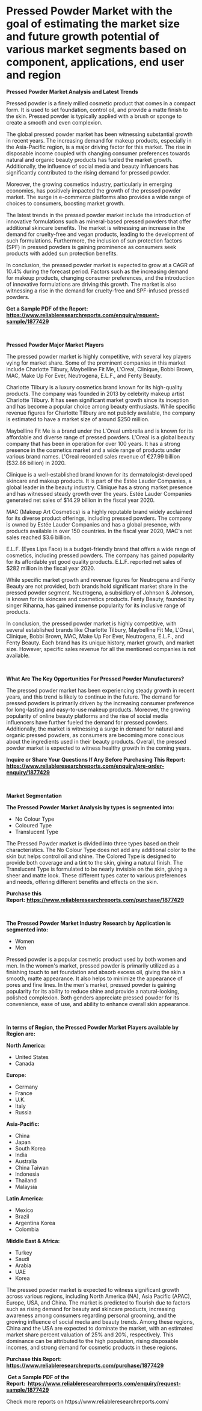 <p><h1>Pressed Powder Market with the goal of estimating the market size and future growth potential of various market segments based on component, applications, end user and region</h1></p><p><strong>Pressed Powder Market Analysis and Latest Trends</strong></p>
<p><p>Pressed powder is a finely milled cosmetic product that comes in a compact form. It is used to set foundation, control oil, and provide a matte finish to the skin. Pressed powder is typically applied with a brush or sponge to create a smooth and even complexion.</p><p>The global pressed powder market has been witnessing substantial growth in recent years. The increasing demand for makeup products, especially in the Asia-Pacific region, is a major driving factor for this market. The rise in disposable income coupled with changing consumer preferences towards natural and organic beauty products has fueled the market growth. Additionally, the influence of social media and beauty influencers has significantly contributed to the rising demand for pressed powder.</p><p>Moreover, the growing cosmetics industry, particularly in emerging economies, has positively impacted the growth of the pressed powder market. The surge in e-commerce platforms also provides a wide range of choices to consumers, boosting market growth.</p><p>The latest trends in the pressed powder market include the introduction of innovative formulations such as mineral-based pressed powders that offer additional skincare benefits. The market is witnessing an increase in the demand for cruelty-free and vegan products, leading to the development of such formulations. Furthermore, the inclusion of sun protection factors (SPF) in pressed powders is gaining prominence as consumers seek products with added sun protection benefits.</p><p>In conclusion, the pressed powder market is expected to grow at a CAGR of 10.4% during the forecast period. Factors such as the increasing demand for makeup products, changing consumer preferences, and the introduction of innovative formulations are driving this growth. The market is also witnessing a rise in the demand for cruelty-free and SPF-infused pressed powders.</p></p>
<p><strong>Get a Sample PDF of the Report:&nbsp; <a href="https://www.reliableresearchreports.com/enquiry/request-sample/1877429">https://www.reliableresearchreports.com/enquiry/request-sample/1877429</a></strong></p>
<p>&nbsp;</p>
<p><strong>Pressed Powder Major Market Players</strong></p>
<p><p>The pressed powder market is highly competitive, with several key players vying for market share. Some of the prominent companies in this market include Charlotte Tilbury, Maybelline Fit Me, L'Oreal, Clinique, Bobbi Brown, MAC, Make Up For Ever, Neutrogena, E.L.F., and Fenty Beauty.</p><p>Charlotte Tilbury is a luxury cosmetics brand known for its high-quality products. The company was founded in 2013 by celebrity makeup artist Charlotte Tilbury. It has seen significant market growth since its inception and has become a popular choice among beauty enthusiasts. While specific revenue figures for Charlotte Tilbury are not publicly available, the company is estimated to have a market size of around $250 million.</p><p>Maybelline Fit Me is a brand under the L'Oreal umbrella and is known for its affordable and diverse range of pressed powders. L'Oreal is a global beauty company that has been in operation for over 100 years. It has a strong presence in the cosmetics market and a wide range of products under various brand names. L'Oreal recorded sales revenue of €27.99 billion ($32.86 billion) in 2020.</p><p>Clinique is a well-established brand known for its dermatologist-developed skincare and makeup products. It is part of the Estée Lauder Companies, a global leader in the beauty industry. Clinique has a strong market presence and has witnessed steady growth over the years. Estée Lauder Companies generated net sales of $14.29 billion in the fiscal year 2020.</p><p>MAC (Makeup Art Cosmetics) is a highly reputable brand widely acclaimed for its diverse product offerings, including pressed powders. The company is owned by Estée Lauder Companies and has a global presence, with products available in over 150 countries. In the fiscal year 2020, MAC's net sales reached $3.6 billion.</p><p>E.L.F. (Eyes Lips Face) is a budget-friendly brand that offers a wide range of cosmetics, including pressed powders. The company has gained popularity for its affordable yet good quality products. E.L.F. reported net sales of $282 million in the fiscal year 2020.</p><p>While specific market growth and revenue figures for Neutrogena and Fenty Beauty are not provided, both brands hold significant market share in the pressed powder segment. Neutrogena, a subsidiary of Johnson & Johnson, is known for its skincare and cosmetics products. Fenty Beauty, founded by singer Rihanna, has gained immense popularity for its inclusive range of products.</p><p>In conclusion, the pressed powder market is highly competitive, with several established brands like Charlotte Tilbury, Maybelline Fit Me, L'Oreal, Clinique, Bobbi Brown, MAC, Make Up For Ever, Neutrogena, E.L.F., and Fenty Beauty. Each brand has its unique history, market growth, and market size. However, specific sales revenue for all the mentioned companies is not available.</p></p>
<p>&nbsp;</p>
<p><strong>What Are The Key Opportunities For Pressed Powder Manufacturers?</strong></p>
<p><p>The pressed powder market has been experiencing steady growth in recent years, and this trend is likely to continue in the future. The demand for pressed powders is primarily driven by the increasing consumer preference for long-lasting and easy-to-use makeup products. Moreover, the growing popularity of online beauty platforms and the rise of social media influencers have further fueled the demand for pressed powders. Additionally, the market is witnessing a surge in demand for natural and organic pressed powders, as consumers are becoming more conscious about the ingredients used in their beauty products. Overall, the pressed powder market is expected to witness healthy growth in the coming years.</p></p>
<p><strong>Inquire or Share Your Questions If Any Before Purchasing This Report: <a href="https://www.reliableresearchreports.com/enquiry/pre-order-enquiry/1877429">https://www.reliableresearchreports.com/enquiry/pre-order-enquiry/1877429</a></strong></p>
<p>&nbsp;</p>
<p><strong>Market Segmentation</strong></p>
<p><strong>The Pressed Powder Market Analysis by types is segmented into:</strong></p>
<p><ul><li>No Colour Type</li><li>Coloured Type</li><li>Translucent Type</li></ul></p>
<p><p>The Pressed Powder market is divided into three types based on their characteristics. The No Colour Type does not add any additional color to the skin but helps control oil and shine. The Colored Type is designed to provide both coverage and a tint to the skin, giving a natural finish. The Translucent Type is formulated to be nearly invisible on the skin, giving a sheer and matte look. These different types cater to various preferences and needs, offering different benefits and effects on the skin.</p></p>
<p><strong>Purchase this Report:&nbsp;<a href="https://www.reliableresearchreports.com/purchase/1877429">https://www.reliableresearchreports.com/purchase/1877429</a></strong></p>
<p>&nbsp;</p>
<p><strong>The Pressed Powder Market Industry Research by Application is segmented into:</strong></p>
<p><ul><li>Women</li><li>Men</li></ul></p>
<p><p>Pressed powder is a popular cosmetic product used by both women and men. In the women's market, pressed powder is primarily utilized as a finishing touch to set foundation and absorb excess oil, giving the skin a smooth, matte appearance. It also helps to minimize the appearance of pores and fine lines. In the men's market, pressed powder is gaining popularity for its ability to reduce shine and provide a natural-looking, polished complexion. Both genders appreciate pressed powder for its convenience, ease of use, and ability to enhance overall skin appearance.</p></p>
<p>&nbsp;</p>
<p><strong>In terms of Region, the Pressed Powder Market Players available by Region are:</strong></p>
<p>
    <p> <strong> North America: </strong>
        <ul>
            <li>United States</li>
            <li>Canada</li>
        </ul>
        </p> 
    <p> <strong> Europe: </strong>
        <ul>
            <li>Germany</li>
            <li>France</li>
            <li>U.K.</li>
            <li>Italy</li>
            <li>Russia</li>
        </ul>
        </p> 
    <p> <strong> Asia-Pacific: </strong>
        <ul>
            <li>China</li>
            <li>Japan</li>
            <li>South Korea</li>
            <li>India</li>
            <li>Australia</li>
            <li>China Taiwan</li>
            <li>Indonesia</li>
            <li>Thailand</li>
            <li>Malaysia</li>
        </ul>
        </p> 
    <p> <strong> Latin America: </strong>
        <ul>
            <li>Mexico</li>
            <li>Brazil</li>
            <li>Argentina Korea</li>
            <li>Colombia</li>
        </ul>
        </p> 
    <p> <strong> Middle East & Africa: </strong>
        <ul>
            <li>Turkey</li>
            <li>Saudi</li>
            <li>Arabia</li>
            <li>UAE</li>
            <li>Korea</li>
        </ul>
    </p>
    </p>
<p><p>The pressed powder market is expected to witness significant growth across various regions, including North America (NA), Asia Pacific (APAC), Europe, USA, and China. The market is predicted to flourish due to factors such as rising demand for beauty and skincare products, increasing awareness among consumers regarding personal grooming, and the growing influence of social media and beauty trends. Among these regions, China and the USA are expected to dominate the market, with an estimated market share percent valuation of 25% and 20%, respectively. This dominance can be attributed to the high population, rising disposable incomes, and strong demand for cosmetic products in these regions.</p></p>
<p><strong>Purchase this Report: <a href="https://www.reliableresearchreports.com/purchase/1877429">https://www.reliableresearchreports.com/purchase/1877429</a></strong></p>
<p>&nbsp;<strong>Get a Sample PDF of the Report:&nbsp;&nbsp;<a href="https://www.reliableresearchreports.com/enquiry/request-sample/1877429">https://www.reliableresearchreports.com/enquiry/request-sample/1877429</a></strong></p>
<p><strong></strong></p>
<p>Check more reports on https://www.reliableresearchreports.com/</p>